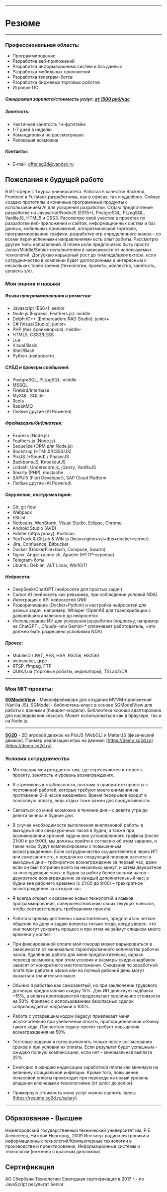 ------
# Резюме

------
### Профессиональная область:

* Программирование
* Разработка веб-приложений
* Разработка информационных систем и баз данных
* Разработка мобильных приложений
* Разработка телеграм-ботов
* Разработка биржевых торговых роботов
* Игровое ПО

##### Ожидаемая зарплата/стоимость услуг: [от 1500 руб/час](https://resume.sg2d.ru/salary/)

##### Занятость:

- Частичная занятость 1ч-фуллтайм
- 1-7 дней в неделю
- Командировки не рассматриваю
- Релокация возможна

##### Контакты:
* E-mail: [offer.sg2d@yandex.ru](mailto:offer.sg2d@yandex.ru)

## Пожелания к будущей работе

В ИТ-сфере с 1 курса университета. Работал в качестве Backend, Frontend и Fullstack разработчика, как в офисах, так и удалённо. Сейчас создаю прототипы и конечные программные продукты с использованием AI для ускорения разработки. Отдаю предпочтение разработке на Javascript/NodeJS (ES15+), PostgreSQL, PL/pgSQL, VanillaJS, HTML5 и CSS3. Рассмотрю своё участие в проектах по разработке веб-приложений и сайтов, информационных систем и баз данных, мобильных приложений, алгоритмической торговле, программированию графики, разработке игр определенного жанра - со всеми перечисленными направлениями есть опыт работы. Рассмотрю другие типы направлений. В плане роли предпочитаю быть просто Junior/Middle/Senior-исполнителем в зависимости от используемых технологий. Допускаю карьерный рост до тимлида/архитектора, если сотрудничество в компании будет долгосрочным и интересным с нескольких точек зрения (технологии, проекты, коллектив, занятость, уровень з/п).

### Мои знания и навыки

##### Языки программирования и разметки:

- Javascript (ES6+): senior
- Node.js (Express, Feathers.js): middle
- Delphi/C++ (Embarcadero RAD Studio): junior+
- C# (Visual Studio): junior+
- PHP (без фреймворков): middle-
- HTML5, CSS3/LESS
- Lua
- Visual Basic
- Shell/Bash
- Python (нейросети)

##### СУБД и брокеры сообщений:

- PostgreSQL, PL/pgSQL: middle
- MSSQL
- Firebird/Interbase
- MySQL, SQLite
- Redis
- RabbitMQ
- Любые другие (AI Powered)

##### Фреймворки/библиотеки:

- Express (Node.js)
- Feathers.js (Node.js)
- Sequelize (ORM для Node.js)
- Bootstrap (HTML5/CSS3/JS)
- PixiJS (+Sound) / PhaserJS
- BackboneJS, KnockoutJS
- Lodash, Underscore.js, jQuery, VanillaJS
- Smarty (PHP), mustache
- SAPUI5 (Fiori Developer), SAP Cloud Platform
- Любые другие (AI Powered)

##### Окружение, инструментарий:

- Git, git flow
- Webpack
- ESLint
- Netbeans, WebStorm, Visual Studio, Eclipse, Chrome
- Android Studio (AVD)
- Fiddler (https proxy), Postman
- YouTrack & GitLab & Wiki.js (linux+nginx+ssl+dns+docker=server)
- Jira, Confluence, Bitbucket
- Docker (DockerFile+bash, Compose, Swarm)
- Nginx, Angie +acme.sh, Apache (HTTP-сервера)
- Telegram-боты
- Ubuntu, Debian, ALT Linux, Win10/11

##### Нейросети:

- DeepSeek/ChatGPT (нейросети для простых задач)
- Cursor AI (нейросеть как ревьювер, при соблюдении условий NDA)
- Интеграция с API нейросетей (ИИ)
- Разворачивание (Docker+Python) и настройка нейросетей для разных задач, например, Whisper (OpenAI) для транскрибации с дальнейшим анализом в др.нейросетях
- Использование ИИ для ускорения разработки (подписку, например на ChatGPT-*, Claude-* или Gemini-* оплачивает работодатель, +это должно быть разрешено условиями NDA)

##### Прочее:

- MobileID (JWT, AES, HSA, RS256, HS256)
- websocket, grpc
- RTSP, ffmpeg, FTP
- QUIK/Lua (торговые роботы, индикаторы), TSLab2/C#

------
### Мои MIT-проекты:

**[SGModelView](https://model.sg2d.ru)** - Микрофреймворк для создания MVVM-приложений (Vanilla JS). SGModel - библиотека-класс в основе SGModelView для работы с данными (биндинг-модели). Библиотека хорошо адаптирована для наследования классов. Может использоваться как в браузере, так и на Node.js.

------

**[SG2D](https://sg2d.ru)** - 2D игровой движок на PixiJS (WebGL) и MatterJS (физический движок). Пример реализации игры на движке: [https://demo.sg2d.ru](https://demo.sg2d.ru)

### Условия сотрудничества

- Мотивация моя рождается там, где пересекаются интерес к проекту, занятость и уровень вознаграждения.

- Я стремлюсь к стабильности, поэтому в приоритете проекты с постоянной работой, которые требуют моего внимания на протяжении 2–6 часов ежедневно. Время перерывов входит в почасовую оплату, ведь отдых тоже важен для продуктивности.

- Связаться со мной возможно в течение дня – с девяти утра до девяти вечера в будние дни.

- В случае необходимости выполнения внеплановой работы в выходные или сверхурочных часов в будни, а также при возникновении срочной задачи вне установленного графика (после 21:00 и до 9:00), мы должны прийти к согласию об этом заранее, и такие часы будут компенсированы с повышенным вознаграждением. Если сотрудничество осуществляется через ИП или самозанятость, я предлагаю следующий порядок расчета: в выходные дни – трёхкратное вознаграждение за первый час, даже если он был потрачен всего на несколько минут, и затем двукратное за последующие часы; в будни за работу более восьми часов – двукратное вознаграждение за каждый дополнительный час; в будни вне рабочего времени (с 21:00 до 9:00) – трехкратное вознаграждение за каждый час.

- Я всегда открыт к освоению новых технологий и языков программирования, совершенствованию своих текущих навыков, чтобы соответствовать требованиям проекта.

- Работаю преимущественно самостоятельно, предпочитаю четкое общение по делу и задаю вопросы только тогда, когда уверен, что они помогут ускорить процесс и при этом не займут слишком много времени у коллег.

- При фиксированной оплате мой гонорар может варьироваться в зависимости от минимально гарантированного количества рабочих часов. Удалённая работа для меня предпочтительна, однако переезд возможен, при этом условия и размеры скидок/надбавок зависят от конкретного местоположения. Ожидания по заработной плате при работе в офисе или на полный рабочий день могут оказаться значительно выше.

- Обычно я работаю как самозанятый, но при заключении трудового договора предоставляю скидку 15%. Для ИП действует надбавка +15%, а оплата криптовалютой предполагает увеличение стоимости на 50%. Фриланс с использованием безопасных сделок сопровождается надбавкой в 100%.

- Работа с устаревшим кодом (legacy) привлекает меня исключительно при увеличении оплаты, пропорциональной объему такого кода. Полностью legacy-проект требует повышения вознаграждения на 50%.

- Тестовые задания я готов выполнять только после согласования сроков и при условии их оплаты. Если результат будет успешным - ожидаю полную компенсацию, если нет – минимальная выплата 25%.

- Ежегодно я ожидаю индексации заработной платы как минимум на величину официальной инфляции. Кроме того, повышение почасовой оплаты происходит при переходе на новый уровень владения ключевыми технологиями (от junior до senior).

- Примерную стоимость моих услуг можно оценить здесь: [https://resume.sg2d.ru/salary].

------
## Образование - Высшее

Нижегородский государственный технический университет им. Р.Е. Алексеева, Нижний Новгород, 2009
Институт радиоэлектроники и информационных технологий/Компьютерные технологии в производстве и проектировании, Информационные системы и технологии (инженер с красным дипломом)

## Сертификация

АО Сбербанк-Технологии: Ежегодная сертификация в 2017 г - по JavaScript результат Senior.
